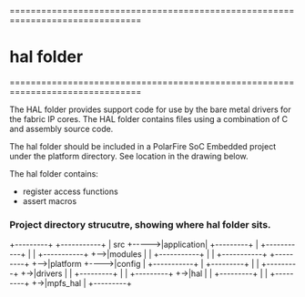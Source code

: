 ===============================================================================
# hal folder
===============================================================================

The HAL folder provides support code for use by the bare metal drivers for the
fabric IP cores.
The HAL folder contains files using a combination of C and assembly source code.

The hal folder should be included in a PolarFire SoC Embedded project under the
platform directory. See location in the drawing below.

The hal folder contains:

* register access functions
* assert macros

### Project directory strucutre, showing where hal folder sits.

   +---------+      +-----------+
   | src     +----->|application|
   +---------+  |   +-----------+
                |
                |   +-----------+
                +-->|modules    |
                |   +-----------+
                |
                |   +-----------+     +---------+
                +-->|platform   +---->|config   |
                    +-----------+  |  +---------+
                                   |
                                   |  +---------+
                                   +->|drivers  |
                                   |  +---------+
                                   |
                                   |  +---------+
                                   +->|hal      |
                                   |  +---------+
                                   |
                                   |  +---------+
                                   +->|mpfs_hal |
                                      +---------+